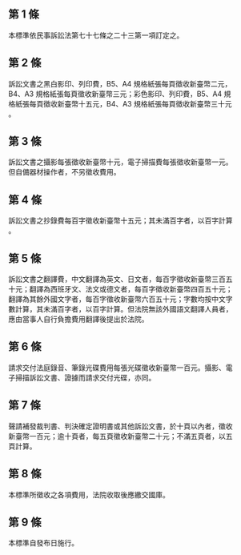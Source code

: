 第 1 條
-------
本標準依民事訴訟法第七十七條之二十三第一項訂定之。

第 2 條
-------
訴訟文書之黑白影印、列印費，B5、A4  規格紙張每頁徵收新臺幣二元，  
B4、A3  規格紙張每頁徵收新臺幣三元；彩色影印、列印費，B5、A4  規  
格紙張每頁徵收新臺幣十五元，B4、A3  規格紙張每頁徵收新臺幣三十元  
。

第 3 條
-------
訴訟文書之攝影每張徵收新臺幣十元，電子掃描費每張徵收新臺幣一元。  
但自備器材操作者，不另徵收費用。

第 4 條
-------
訴訟文書之抄錄費每百字徵收新臺幣十五元；其未滿百字者，以百字計算  
。

第 5 條
-------
訴訟文書之翻譯費，中文翻譯為英文、日文者，每百字徵收新臺幣三百五  
十元；翻譯為西班牙文、法文或德文者，每百字徵收新臺幣四百五十元；  
翻譯為其餘外國文字者，每百字徵收新臺幣六百五十元；字數均按中文字  
數計算，其未滿百字者，以百字計算。但法院無該外國語文翻譯人員者，  
應由當事人自行負擔費用翻譯後提出於法院。

第 6 條
-------
請求交付法庭錄音、筆錄光碟費用每張光碟徵收新臺幣一百元。攝影、電  
子掃描訴訟文書、證據而請求交付光碟，亦同。

第 7 條
-------
聲請補發裁判書、判決確定證明書或其他訴訟文書，於十頁以內者，徵收  
新臺幣一百元；逾十頁者，每五頁徵收新臺幣二十元；不滿五頁者，以五  
頁計算。

第 8 條
-------
本標準所徵收之各項費用，法院收取後應繳交國庫。

第 9 條
-------
本標準自發布日施行。

